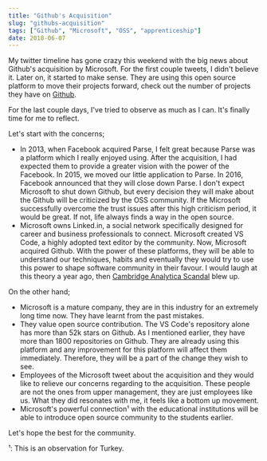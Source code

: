 ```yaml
---
title: "Github's Acquisition"
slug: "githubs-acquisition"
tags: ["Github", "Microsoft", "OSS", "apprenticeship"]
date: 2018-06-07
---
```


My twitter timeline has gone crazy this weekend with the big news about Github's acquisition by Microsoft. For the first couple tweets, I didn't believe it. Later on, it started to make sense. They are using this open source platform to move their projects forward, check out the number of projects they have on [Github](https://github.com/Microsoft?page=1).

For the last couple days, I've tried to observe as much as I can. It's finally time for me to reflect.

Let's start with the concerns;

- In 2013, when Facebook acquired Parse, I felt great because Parse was a platform which I really enjoyed using. After the acquisition, I had expected them to provide a greater vision with the power of the Facebook. In 2015, we moved our little application to Parse. In 2016, Facebook announced that they will close down Parse. I don't expect Microsoft to shut down Github, but every decision they will make about the Github will be criticized by the OSS community. If the Microsoft successfully overcome the trust issues after this high criticism period, it would be great. If not, life always finds a way in the open source.
- Microsoft owns Linked.in, a social network specifically designed for career and business professionals to connect. Microsoft created VS Code, a highly adopted text editor by the community. Now, Microsoft acquired Github. With the power of these platforms, they will be able to understand our techniques, habits and eventually they would try to use this power to shape software community in their favour. I would laugh at this theory a year ago, then [Cambridge Analytica Scandal](https://en.wikipedia.org/wiki/Facebook%E2%80%93Cambridge_Analytica_data_scandal) blew up.

On the other hand;

- Microsoft is a mature company, they are in this industry for an extremely long time now. They have learnt from the past mistakes.
- They value open source contribution. The VS Code's repository alone has more than 52k stars on Github. As I mentioned earlier, they have more than 1800 repositories on Github. They are already using this platform and any improvement for this platform will affect them immediately. Therefore, they will be a part of the change they wish to see.
- Employees of the Microsoft tweet about the acquisition and they would like to relieve our concerns regarding to the acquisition. These people are not the ones from upper management, they are just employees like us. What they did resonates with me, it feels like a bottom up movement.
- Microsoft's powerful connection¹ with the educational institutions will be able to introduce open source community to the students earlier.

Let's hope the best for the community.

¹: This is an observation for Turkey.

